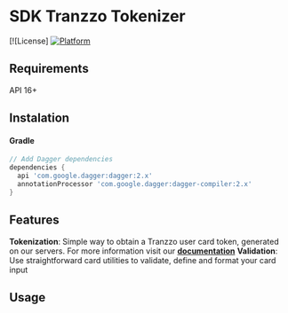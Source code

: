 # SDK Tranzzo Tokenizer

[![License]
[![Platform](https://img.shields.io/badge/android-platform-green)](https://github.com/tranzzo/ios-card-tokenizer/blob/dev/LICENSE)

## Requirements 
API 16+

## Instalation 
#### Gradle
```groovy
// Add Dagger dependencies
dependencies {
  api 'com.google.dagger:dagger:2.x'
  annotationProcessor 'com.google.dagger:dagger-compiler:2.x'
}
```


## Features

**Tokenization**: Simple way to obtain a Tranzzo user card token, generated on our servers.
    For more information visit our [**documentation**](https://cdn.tranzzo.com/tranzzo-api/index.html)
**Validation**: Use straightforward card utilities to validate, define and format your card input

## Usage 
